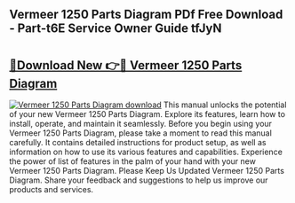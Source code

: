 ## Vermeer 1250 Parts Diagram PDf Free Download - Part-t6E Service Owner Guide tfJyN

# <h2><a href="http://dfmyqh6.blite.top/?on=Vermeer+1250+Parts+Diagram">🔗Download New 👉🔴 Vermeer 1250 Parts Diagram</a></h2>

[![Vermeer 1250 Parts Diagram download](https://i.imgur.com/lujVjoI.png)](http://dfmyqh6.blite.top/?on=Vermeer+1250+Parts+Diagram)
This manual unlocks the potential of your new Vermeer 1250 Parts Diagram. Explore its features, learn how to install, operate, and maintain it seamlessly. Before you begin using your Vermeer 1250 Parts Diagram, please take a moment to read this manual carefully. It contains detailed instructions for product setup, as well as information on how to use its various features and capabilities. Experience the power of list of features in the palm of your hand with your new Vermeer 1250 Parts Diagram. Please Keep Us Updated Vermeer 1250 Parts Diagram. Share your feedback and suggestions to help us improve our products and services.
